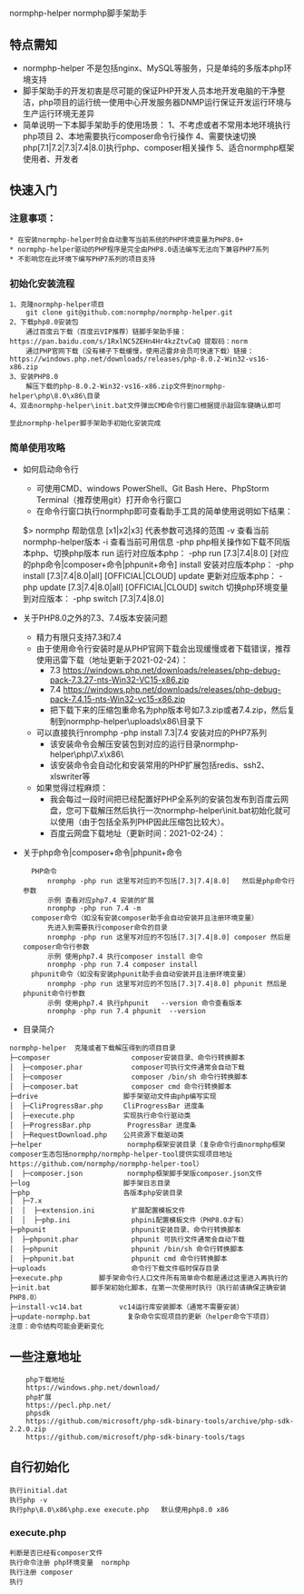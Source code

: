 # 
normphp-helper normphp脚手架助手
## 特点需知
* normphp-helper 不是包括nginx、MySQL等服务，只是单纯的多版本php环境支持
* 脚手架助手的开发初衷是尽可能的保证PHP开发人员本地开发电脑的干净整洁，php项目的运行统一使用中心开发服务器DNMP运行保证开发运行环境与生产运行环境无差异
* 简单说明一下本脚手架助手的使用场景：
    1、不考虑或者不常用本地环境执行php项目
    2、本地需要执行composer命令行操作
    4、需要快速切换php[7.1|7.2|7.3|7.4|8.0]执行php、composer相关操作
    5、适合normphp框架使用者、开发者
## 快速入门
### 注意事项：
    * 在安装normphp-helper时会自动重写当前系统的PHP环境变量为PHP8.0+
    * normphp-helper驱动的PHP程序是完全由PHP8.0语法编写无法向下兼容PHP7系列
    * 不影响您在此环境下编写PHP7系列的项目支持
### 初始化安装流程
  

    1、克隆normphp-helper项目
        git clone git@github.com:normphp/normphp-helper.git
    2、下载php8.0安装包
        通过百度云下载（百度云VIP推荐）链脚手架助手接：https://pan.baidu.com/s/1RxlNC5ZEHn4Hr4kzZtvCaQ 提取码：norm
        通过PHP官网下载（没有梯子下载缓慢，使用迅雷非会员可快速下载）链接：https://windows.php.net/downloads/releases/php-8.0.2-Win32-vs16-x86.zip
    3、安装PHP8.0
        解压下载的php-8.0.2-Win32-vs16-x86.zip文件到normphp-helper\php\8.0\x86\目录
    4、双击normphp-helper\init.bat文件弹出CMD命令行窗口根据提示敲回车键确认即可

    至此normphp-helper脚手架助手初始化安装完成
        
### 简单使用攻略
* 如何启动命令行
    * 可使用CMD、windows PowerShell、Git Bash Here、PhpStorm Terminal（推荐使用git）打开命令行窗口
    * 在命令行窗口执行normphp即可查看助手工具的简单使用说明如下结果：


    $> normphp
        帮助信息 [x1|x2|x3] 代表参数可选择的范围
        -v   查看当前normphp-helper版本
        -i   查看当前可用信息
        -php   php相关操作如下载不同版本php、切换php版本
            run   运行对应版本php： -php run [7.3|7.4|8.0] [对应的php命令|composer+命令|phpunit+命令]
            install   安装对应版本php： -php install [7.3|7.4|8.0|all] [OFFICIAL|CLOUD]
            update    更新对应版本php： -php update [7.3|7.4|8.0|all] [OFFICIAL|CLOUD]
            switch    切换php环境变量到对应版本： -php switch [7.3|7.4|8.0]
* 关于PHP8.0之外的7.3、7.4版本安装问题
    * 精力有限只支持7.3和7.4
    * 由于使用命令行安装时是从PHP官网下载会出现缓慢或者下载错误，推荐使用迅雷下载（地址更新于2021-02-24）：
        * 7.3  https://windows.php.net/downloads/releases/php-debug-pack-7.3.27-nts-Win32-VC15-x86.zip
        * 7.4  https://windows.php.net/downloads/releases/php-debug-pack-7.4.15-nts-Win32-vc15-x86.zip
        * 把下载下来的压缩包重命名为php版本号如7.3.zip或者7.4.zip，然后复制到normphp-helper\uploads\x86\目录下
    * 可以直接执行nromphp -php install 7.3|7.4 安装对应的PHP7系列
        * 该安装命令会解压安装包到对应的运行目录normphp-helper\php\7.x\x86\
        * 该安装命令会自动化和安装常用的PHP扩展包括redis、ssh2、xlswriter等
    * 如果觉得过程麻烦：
        * 我会每过一段时间把已经配置好PHP全系列的安装包发布到百度云网盘，您可下载解压然后执行一次normphp-helper\init.bat初始化就可以使用（由于包括全系列PHP因此压缩包比较大）。
        * 百度云网盘下载地址（更新时间：2021-02-24）：
* 关于php命令|composer+命令|phpunit+命令
        

        PHP命令
            nromphp -php run 这里写对应的不包括[7.3|7.4|8.0]   然后是php命令行参数
            示例 查看对应php7.4 安装的扩展
            nromphp -php run 7.4 -m
        composer命令（如没有安装composer助手会自动安装并且注册环境变量）
            先进入到需要执行composer命令的目录
            nromphp -php run 这里写对应的不包括[7.3|7.4|8.0] composer 然后是composer命令行参数
            示例 使用php7.4 执行composer install 命令
            nromphp -php run 7.4 composer install
        phpunit命令（如没有安装phpunit助手会自动安装并且注册环境变量）
            nromphp -php run 这里写对应的不包括[7.3|7.4|8.0] phpunit 然后是phpunit命令行参数
            示例 使用php7.4 执行phpunit   --version 命令查看版本
            nromphp -php run 7.4 phpunit  --version
* 目录简介
 ~~~
normphp-helper  克隆或者下载解压得到的项目目录
├─composer                    composer安装目录、命令行转换脚本
│  ├─composer.phar            composer可执行文件通常会自动下载
│  ├─composer                 composer /bin/sh 命令行转换脚本
│  ├─composer.bat             composer cmd 命令行转换脚本
├─drive                     脚手架驱动文件由php编写实现
│  ├─CliProgressBar.php     CliProgressBar 进度条
│  ├─execute.php            实现执行命令行驱动类
│  ├─ProgressBar.php         ProgressBar 进度条
│  ├─RequestDownload.php    公共资源下载驱动类
├─helper                     normphp框架安装目录（复杂命令行由normphp框架composer生态包括normphp/normphp-helper-tool提供实现项目地址https://github.com/normphp/normphp-helper-tool）
│  ├─composer.json           normphp框架脚手架版composer.json文件
├─log                       脚手架日志目录
├─php                       各版本php安装目录
│  ├─7.x
│  │  ├─extension.ini         扩展配置模板文件
│  │  ├─php.ini               phpini配置模板文件（PHP8.0才有）
├─phpunit                     phpunit安装目录、命令行转换脚本
│  ├─phpunit.phar             phpunit 可执行文件通常会自动下载
│  ├─phpunit                  phpunit /bin/sh 命令行转换脚本
│  ├─phpunit.bat              phpunit cmd 命令行转换脚本
├─uploads                     命令行下载文件临时保存目录
├─execute.php         脚手架命令行人口文件所有简单命令都是通过这里进入再执行的
├─init.bat          脚手架初始化脚本，在第一次使用时执行（执行前请确保正确安装PHP8.0）
├─install-vc14.bat         vc14运行库安装脚本（通常不需要安装）
├─update-normphp.bat         复杂命令实现项目的更新（helper命令下项目）
注意：命令结构可能会更新变化
~~~
## 一些注意地址
        php下载地址
        https://windows.php.net/download/
        php扩展
        https://pecl.php.net/
        phpsdk
        https://github.com/microsoft/php-sdk-binary-tools/archive/php-sdk-2.2.0.zip
        https://github.com/microsoft/php-sdk-binary-tools/tags
## 自行初始化
    执行initial.dat
    执行php -v
    执行php\8.0\x86\php.exe execute.php   默认使用php8.0 x86
### execute.php
    判断是否已经有composer文件
    执行命令注册 php环境变量  normphp
    执行注册 composer
    执行
